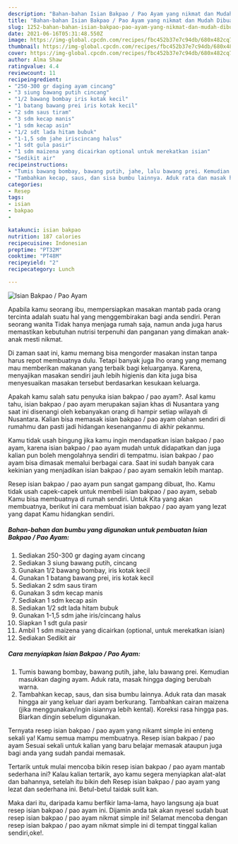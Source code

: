 ```yaml
---
description: "Bahan-bahan Isian Bakpao / Pao Ayam yang nikmat dan Mudah Dibuat"
title: "Bahan-bahan Isian Bakpao / Pao Ayam yang nikmat dan Mudah Dibuat"
slug: 1252-bahan-bahan-isian-bakpao-pao-ayam-yang-nikmat-dan-mudah-dibuat
date: 2021-06-16T05:31:48.550Z
image: https://img-global.cpcdn.com/recipes/fbc452b37e7c94db/680x482cq70/isian-bakpao-pao-ayam-foto-resep-utama.jpg
thumbnail: https://img-global.cpcdn.com/recipes/fbc452b37e7c94db/680x482cq70/isian-bakpao-pao-ayam-foto-resep-utama.jpg
cover: https://img-global.cpcdn.com/recipes/fbc452b37e7c94db/680x482cq70/isian-bakpao-pao-ayam-foto-resep-utama.jpg
author: Alma Shaw
ratingvalue: 4.4
reviewcount: 11
recipeingredient:
- "250-300 gr daging ayam cincang"
- "3 siung bawang putih cincang"
- "1/2 bawang bombay iris kotak kecil"
- "1 batang bawang prei iris kotak kecil"
- "2 sdm saus tiram"
- "3 sdm kecap manis"
- "1 sdm kecap asin"
- "1/2 sdt lada hitam bubuk"
- "1-1,5 sdm jahe iriscincang halus"
- "1 sdt gula pasir"
- "1 sdm maizena yang dicairkan optional untuk merekatkan isian"
- "Sedikit air"
recipeinstructions:
- "Tumis bawang bombay, bawang putih, jahe, lalu bawang prei. Kemudian masukkan daging ayam. Aduk rata, masak hingga daging berubah warna."
- "Tambahkan kecap, saus, dan sisa bumbu lainnya. Aduk rata dan masak hingga air yang keluar dari ayam berkurang. Tambahkan cairan maizena (jika menggunakan/ingin isiannya lebih kental). Koreksi rasa hingga pas. Biarkan dingin sebelum digunakan."
categories:
- Resep
tags:
- isian
- bakpao
- 

katakunci: isian bakpao  
nutrition: 187 calories
recipecuisine: Indonesian
preptime: "PT32M"
cooktime: "PT48M"
recipeyield: "2"
recipecategory: Lunch

---
```



![Isian Bakpao / Pao Ayam](https://img-global.cpcdn.com/recipes/fbc452b37e7c94db/680x482cq70/isian-bakpao-pao-ayam-foto-resep-utama.jpg)

Apabila kamu seorang ibu, mempersiapkan masakan mantab pada orang tercinta adalah suatu hal yang menggembirakan bagi anda sendiri. Peran seorang  wanita Tidak hanya menjaga rumah saja, namun anda juga harus memastikan kebutuhan nutrisi terpenuhi dan panganan yang dimakan anak-anak mesti nikmat.

Di zaman  saat ini, kamu memang bisa mengorder masakan instan tanpa harus repot membuatnya dulu. Tetapi banyak juga lho orang yang memang mau memberikan makanan yang terbaik bagi keluarganya. Karena, menyajikan masakan sendiri jauh lebih higienis dan kita juga bisa menyesuaikan masakan tersebut berdasarkan kesukaan keluarga. 



Apakah kamu salah satu penyuka isian bakpao / pao ayam?. Asal kamu tahu, isian bakpao / pao ayam merupakan sajian khas di Nusantara yang saat ini disenangi oleh kebanyakan orang di hampir setiap wilayah di Nusantara. Kalian bisa memasak isian bakpao / pao ayam olahan sendiri di rumahmu dan pasti jadi hidangan kesenanganmu di akhir pekanmu.

Kamu tidak usah bingung jika kamu ingin mendapatkan isian bakpao / pao ayam, karena isian bakpao / pao ayam mudah untuk didapatkan dan juga kalian pun boleh mengolahnya sendiri di tempatmu. isian bakpao / pao ayam bisa dimasak memalui berbagai cara. Saat ini sudah banyak cara kekinian yang menjadikan isian bakpao / pao ayam semakin lebih mantap.

Resep isian bakpao / pao ayam pun sangat gampang dibuat, lho. Kamu tidak usah capek-capek untuk membeli isian bakpao / pao ayam, sebab Kamu bisa membuatnya di rumah sendiri. Untuk Kita yang akan membuatnya, berikut ini cara membuat isian bakpao / pao ayam yang lezat yang dapat Kamu hidangkan sendiri.

<!--inarticleads1-->

##### Bahan-bahan dan bumbu yang digunakan untuk pembuatan Isian Bakpao / Pao Ayam:

1. Sediakan 250-300 gr daging ayam cincang
1. Sediakan 3 siung bawang putih, cincang
1. Gunakan 1/2 bawang bombay, iris kotak kecil
1. Gunakan 1 batang bawang prei, iris kotak kecil
1. Sediakan 2 sdm saus tiram
1. Gunakan 3 sdm kecap manis
1. Sediakan 1 sdm kecap asin
1. Sediakan 1/2 sdt lada hitam bubuk
1. Gunakan 1-1,5 sdm jahe iris/cincang halus
1. Siapkan 1 sdt gula pasir
1. Ambil 1 sdm maizena yang dicairkan (optional, untuk merekatkan isian)
1. Sediakan Sedikit air




<!--inarticleads2-->

##### Cara menyiapkan Isian Bakpao / Pao Ayam:

1. Tumis bawang bombay, bawang putih, jahe, lalu bawang prei. Kemudian masukkan daging ayam. Aduk rata, masak hingga daging berubah warna.
1. Tambahkan kecap, saus, dan sisa bumbu lainnya. Aduk rata dan masak hingga air yang keluar dari ayam berkurang. Tambahkan cairan maizena (jika menggunakan/ingin isiannya lebih kental). Koreksi rasa hingga pas. Biarkan dingin sebelum digunakan.




Ternyata resep isian bakpao / pao ayam yang nikamt simple ini enteng sekali ya! Kamu semua mampu membuatnya. Resep isian bakpao / pao ayam Sesuai sekali untuk kalian yang baru belajar memasak ataupun juga bagi anda yang sudah pandai memasak.

Tertarik untuk mulai mencoba bikin resep isian bakpao / pao ayam mantab sederhana ini? Kalau kalian tertarik, ayo kamu segera menyiapkan alat-alat dan bahannya, setelah itu bikin deh Resep isian bakpao / pao ayam yang lezat dan sederhana ini. Betul-betul taidak sulit kan. 

Maka dari itu, daripada kamu berfikir lama-lama, hayo langsung aja buat resep isian bakpao / pao ayam ini. Dijamin anda tak akan nyesel sudah buat resep isian bakpao / pao ayam nikmat simple ini! Selamat mencoba dengan resep isian bakpao / pao ayam nikmat simple ini di tempat tinggal kalian sendiri,oke!.

